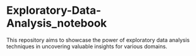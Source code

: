 # Exploratory-Data-Analysis_notebook
This repository aims to showcase the power of exploratory data analysis techniques in uncovering valuable insights for various domains.
